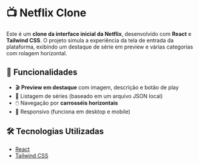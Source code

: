 # 📺 Netflix Clone

Este é um **clone da interface inicial da Netflix**, desenvolvido com **React** e **Tailwind CSS**. O projeto simula a experiência da tela de entrada da plataforma, exibindo um destaque de série em preview e várias categorias com rolagem horizontal.

## 🚀 Funcionalidades

- 🎬 **Preview em destaque** com imagem, descrição e botão de play
- 📂 Listagem de séries  (baseado em um arquivo JSON local)
- 🖱️ Navegação por **carrosséis horizontais**
- 📱 Responsivo (funciona em desktop e mobile)

## 🛠️ Tecnologias Utilizadas

- [React](https://reactjs.org/)
- [Tailwind CSS](https://tailwindcss.com/)
